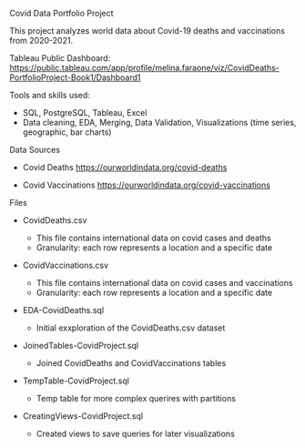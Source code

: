 Covid Data Portfolio Project

This project analyzes world data about Covid-19 deaths and vaccinations from 2020-2021. 

Tableau Public Dashboard: https://public.tableau.com/app/profile/melina.faraone/viz/CovidDeaths-PortfolioProject-Book1/Dashboard1 



Tools and skills used:
  - SQL, PostgreSQL, Tableau, Excel
  - Data cleaning, EDA, Merging, Data Validation, Visualizations (time series, geographic, bar charts)



Data Sources
* Covid Deaths 
  https://ourworldindata.org/covid-deaths

* Covid Vaccinations
  https://ourworldindata.org/covid-vaccinations



Files
* CovidDeaths.csv
    - This file contains international data on covid cases and deaths
    - Granularity: each row represents a location and a specific date
      
* CovidVaccinations.csv
  - This file contains international data on covid cases and vaccinations
  - Granularity: each row represents a location and a specific date
    
* EDA-CovidDeaths.sql
  - Initial exxploration of the CovidDeaths.csv dataset
    
* JoinedTables-CovidProject.sql
  - Joined CovidDeaths and CovidVaccinations tables
    
* TempTable-CovidProject.sql
  - Temp table for more complex querires with partitions
    
* CreatingViews-CovidProject.sql
  - Created views to save queries for later visualizations
    
